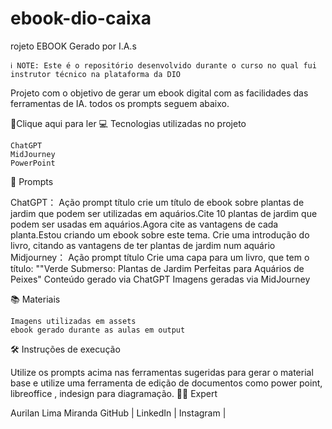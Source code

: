 # ebook-dio-caixa
rojeto EBOOK Gerado por I.A.s

    ℹ️ NOTE: Este é o repositório desenvolvido durante o curso no qual fui instrutor técnico na plataforma da DIO

Projeto com o objetivo de gerar um ebook digital com as facilidades das ferramentas de IA. todos os prompts seguem abaixo.

📕Clique aqui para ler
💻 Tecnologias utilizadas no projeto

    ChatGPT
    MidJourney
    PowerPoint

🧠 Prompts

ChatGPT：
Ação 	prompt
título 	crie um título de ebook sobre plantas de jardim que podem ser utilizadas em aquários.Cite 10 plantas de jardim que podem ser usadas em aquários.Agora cite as vantagens de cada planta.Estou criando um ebook sobre este tema. Crie uma introdução do livro, citando as vantagens de ter plantas de jardim num aquário
Midjourney：
Ação 	prompt
título Crie uma capa para um livro, que tem o título: ""Verde Submerso: Plantas de Jardim Perfeitas para Aquários de Peixes"
    Conteúdo gerado via ChatGPT
    Imagens geradas via MidJourney

📚 Materiais

    Imagens utilizadas em assets
    ebook gerado durante as aulas em output

🛠️ Instruções de execução

Utilize os prompts acima nas ferramentas sugeridas para gerar o material base e utilize uma ferramenta de edição de documentos como power point, libreoffice , indesign para diagramação.
👨‍💻 Expert

Aurilan Lima Miranda
GitHub |  LinkedIn  |  Instagram  | 


